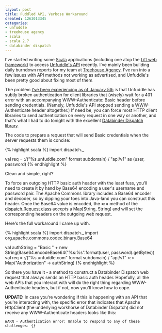 ```yaml
---
layout: post
title: Fuddled API, Verbose Workaround
created: 1263013345
categories:
- unfuddle
- treehouse agency
- scala
- scala 2.7
- databinder dispatch
---
```

<p>I've started writing some <a href="http://scala-lang.org/">Scala</a> applications (including one atop the <a href="http://liftweb.net/">Lift web framework</a>) to access <a href="http://unfuddle.com/docs/api/">Unfuddle's API</a> recently. I've mainly been building daily burndown reports for my team at <a href="http://treehouseagency.com/">Treehouse Agency</a>.  I've run into a few issues with API methods not working as advertised, and Unfuddle's been pretty good about fixing most of them.</p>

<p>The problem <a href="http://unfuddle.com/community/forums/3/topics/816?page=1#posts-2306">I've been experiencing as of January 5th</a> is that Unfuddle has subtly broken authentication for client libraries that (wisely) wait for a 401 error with an accompanying WWW-Authenticate: Basic header before sending credentials.  (Namely, Unfuddle's API stopped sending a WWW-Authenticate header altogether.)  If need be, you can force most HTTP client libraries to send authentication on every request in one way or another, and that's what I had to do tonight with the excellent <a href="http://databinder.net/dispatch/About">Databinder Dispatch library</a>.</p>
<!-- break -->
<p>The code to prepare a request that will send Basic credentials when the server requests them is concise:</p>

{% highlight scala %}
import dispatch._

val req = :/("%s.unfuddle.com" format subdomain) / "api/v1" as (user, password)
{% endhighlight %}

<p>Clean and simple, right?</p>

<p>To force an outgoing HTTP basic auth header with the least fuss, you'll need to create it by hand by Base64 encoding a user's username and password pair.  The Apache Commons library includes a Base64 encoder and decoder, so by dipping your toes into Java-land you can construct this header.  Once the Base64 value is encoded, the <strong>&lt;:&lt;</strong> method of the <a href="http://databinder.net/sxr/dispatch-http/0.6.5/main/Http.scala.html#6742">dispatch.Request class</a> accepts a Map[String, String] and will set the corresponding headers on the outgoing web request.</p>

<p>Here's the full workaround I came up with.</p>

{% highlight scala %}
import dispatch._
import org.apache.commons.codec.binary.Base64

val authString = "Basic " + new String(Base64.encodeBase64("%s:%s".format(user, password).getBytes))
val req = :/("%s.unfuddle.com" format subdomain) / "api/v1" <:< Map("Authorization" -> authString)
{% endhighlight %}

<p>So there you have it - a method to construct a Databinder Dispatch web request that always sends an HTTP basic auth header. Hopefully, all the web APIs that you interact with will do the right thing regarding WWW-Authenticate headers, but if not, now you'll know how to cope.</p>

<p><strong>UPDATE:</strong> In case you're wondering if this is happening with an API that you're interacting with, the specific error that indicates that Apache HttpClient (the underlying workhorse of Databinder Dispatch) did not receive any WWW-Authenticate headers looks like this:</p>

<p><pre><code>WARN - Authentication error: Unable to respond to any of these challenges: {}</code></pre></p>

